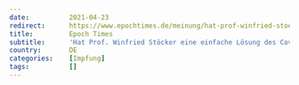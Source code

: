 ```yaml
---
date:          2021-04-23
redirect:      https://www.epochtimes.de/meinung/hat-prof-winfried-stoecker-eine-einfache-loesung-des-covid-problems-entdeckt-a3494885.html
title:         Epoch Times
subtitle:      'Hat Prof. Winfried Stöcker eine einfache Lösung des Covid-Problems entdeckt?'
country:       DE
categories:    [Impfung]
tags:          []
---
```

